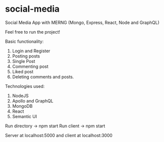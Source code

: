 # social-media
Social Media App with MERNG (Mongo, Express, React, Node and GraphQL)

Feel free to run the project!

Basic functionality:
1. Login and Register
2. Posting posts
3. Single Post
4. Commenting post
5. Liked post
6. Deleting comments and posts.

Technologies used:
1. NodeJS
2. Apollo and GraphQL
3. MongoDB
4. React
5. Semantic UI

Run directory -> npm start
Run client -> npm start

Server at localhost:5000 and client at localhost:3000
